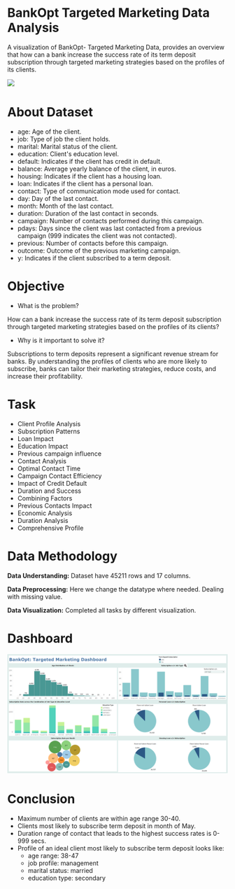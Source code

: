 # BankOpt Targeted Marketing Data Analysis
A visualization of BankOpt- Targeted Marketing Data, provides an overview that how can a bank increase the success rate of its term deposit subscription through targeted marketing strategies based on the profiles of its clients.

<img src ="https://fintech.smartosc.com/wp-content/uploads/2022/10/image-10.jpeg">

# About Dataset
* age: Age of the client.
* job: Type of job the client holds.
* marital: Marital status of the client.
* education: Client's education level.
* default: Indicates if the client has credit in default.
* balance: Average yearly balance of the client, in euros.
* housing: Indicates if the client has a housing loan.
* loan: Indicates if the client has a personal loan.
* contact: Type of communication mode used for contact.
* day: Day of the last contact.
* month: Month of the last contact.
* duration: Duration of the last contact in seconds.
* campaign: Number of contacts performed during this campaign.
* pdays: Days since the client was last contacted from a previous campaign (999 indicates the client was not contacted).
* previous: Number of contacts before this campaign.
* outcome: Outcome of the previous marketing campaign.
* y: Indicates if the client subscribed to a term deposit.

# Objective
* What is the problem?
  
How can a bank increase the success rate of its term deposit subscription through targeted marketing strategies based on the profiles of its clients?

* Why is it important to solve it?
  
Subscriptions to term deposits represent a significant revenue stream for banks. By understanding the profiles of clients who are more likely to subscribe, banks can tailor their marketing strategies, reduce costs, and increase their profitability.

# Task
* Client Profile Analysis
* Subscription Patterns
* Loan Impact
* Education Impact
* Previous campaign influence
* Contact Analysis
* Optimal Contact Time
* Campaign Contact Efficiency
* Impact of Credit Default
* Duration and Success
* Combining Factors
* Previous Contacts Impact
* Economic Analysis
* Duration Analysis
* Comprehensive Profile

# Data Methodology
**Data Understanding:** Dataset have 45211 rows and 17 columns.

**Data Preprocessing:** Here we change the datatype where needed. Dealing with missing value.

**Data Visualization:** Completed all tasks by different visualization.

# Dashboard
![BankOpt Dashboard](https://github.com/divyanshi14/BankOpt_Targeted_Marketing_Data_Analysis/blob/868c71bfbbb33a7f77daf69d82378764540b4432/BankOpt%20Dashboard.png)

# Conclusion 
* Maximum number of clients are within age range 30-40.
* Clients most likely to subscribe term deposit in month of May.
* Duration range of contact that leads to the highest success rates is 0-999 secs.
* Profile of an ideal client most likely to subscribe term deposit looks like:
     * age range: 38-47
     * job profile: management
     * marital status: married
     * education type: secondary
